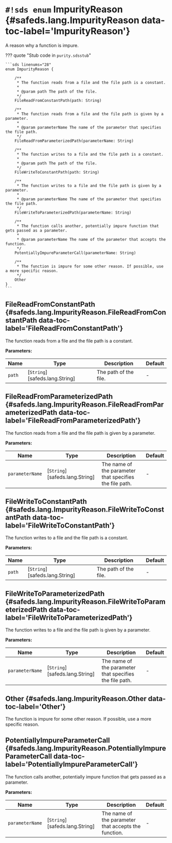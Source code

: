 # `#!sds enum` ImpurityReason {#safeds.lang.ImpurityReason data-toc-label='ImpurityReason'}

A reason why a function is impure.

??? quote "Stub code in `purity.sdsstub`"

    ```sds linenums="28"
    enum ImpurityReason {

        /**
         * The function reads from a file and the file path is a constant.
         *
         * @param path The path of the file.
         */
        FileReadFromConstantPath(path: String)

        /**
         * The function reads from a file and the file path is given by a parameter.
         *
         * @param parameterName The name of the parameter that specifies the file path.
         */
        FileReadFromParameterizedPath(parameterName: String)

        /**
         * The function writes to a file and the file path is a constant.
         *
         * @param path The path of the file.
         */
        FileWriteToConstantPath(path: String)

        /**
         * The function writes to a file and the file path is given by a parameter.
         *
         * @param parameterName The name of the parameter that specifies the file path.
         */
        FileWriteToParameterizedPath(parameterName: String)

        /**
         * The function calls another, potentially impure function that gets passed as a parameter.
         *
         * @param parameterName The name of the parameter that accepts the function.
         */
        PotentiallyImpureParameterCall(parameterName: String)

        /**
         * The function is impure for some other reason. If possible, use a more specific reason.
         */
        Other
    }
    ```

## FileReadFromConstantPath {#safeds.lang.ImpurityReason.FileReadFromConstantPath data-toc-label='FileReadFromConstantPath'}

The function reads from a file and the file path is a constant.

**Parameters:**

| Name | Type | Description | Default |
|------|------|-------------|---------|
| `path` | [`String`][safeds.lang.String] | The path of the file. | - |

## FileReadFromParameterizedPath {#safeds.lang.ImpurityReason.FileReadFromParameterizedPath data-toc-label='FileReadFromParameterizedPath'}

The function reads from a file and the file path is given by a parameter.

**Parameters:**

| Name | Type | Description | Default |
|------|------|-------------|---------|
| `parameterName` | [`String`][safeds.lang.String] | The name of the parameter that specifies the file path. | - |

## FileWriteToConstantPath {#safeds.lang.ImpurityReason.FileWriteToConstantPath data-toc-label='FileWriteToConstantPath'}

The function writes to a file and the file path is a constant.

**Parameters:**

| Name | Type | Description | Default |
|------|------|-------------|---------|
| `path` | [`String`][safeds.lang.String] | The path of the file. | - |

## FileWriteToParameterizedPath {#safeds.lang.ImpurityReason.FileWriteToParameterizedPath data-toc-label='FileWriteToParameterizedPath'}

The function writes to a file and the file path is given by a parameter.

**Parameters:**

| Name | Type | Description | Default |
|------|------|-------------|---------|
| `parameterName` | [`String`][safeds.lang.String] | The name of the parameter that specifies the file path. | - |

## Other {#safeds.lang.ImpurityReason.Other data-toc-label='Other'}

The function is impure for some other reason. If possible, use a more specific reason.

## PotentiallyImpureParameterCall {#safeds.lang.ImpurityReason.PotentiallyImpureParameterCall data-toc-label='PotentiallyImpureParameterCall'}

The function calls another, potentially impure function that gets passed as a parameter.

**Parameters:**

| Name | Type | Description | Default |
|------|------|-------------|---------|
| `parameterName` | [`String`][safeds.lang.String] | The name of the parameter that accepts the function. | - |
